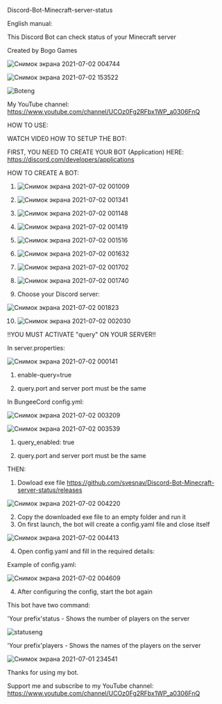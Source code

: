 Discord-Bot-Minecraft-server-status

English manual:

This Discord Bot can check status of your Minecraft server

Created by Bogo Games 

![Снимок экрана 2021-07-02 004744](https://user-images.githubusercontent.com/68331759/124193265-30fe7500-dacf-11eb-8a69-6f3f9fa8709c.jpg)

![Снимок экрана 2021-07-02 153522](https://user-images.githubusercontent.com/68331759/124275536-592bb980-db4b-11eb-893f-672b607e7e9d.jpg)


![Boteng](https://user-images.githubusercontent.com/68331759/124186867-9a798600-dac5-11eb-830f-deff8be20de0.PNG)


My YouTube channel: https://www.youtube.com/channel/UCOz0Fg2RFbx1WP_a0306FnQ

HOW TO USE:

WATCH VIDE0 HOW TO SETUP THE BOT:

FIRST, YOU NEED TO CREATE YOUR BOT (Application) HERE: https://discord.com/developers/applications

HOW TO CREATE A BOT:

1) ![Снимок экрана 2021-07-02 001009](https://user-images.githubusercontent.com/68331759/124191163-0e1e9180-dacc-11eb-9564-a89930bc5efc.jpg)

2) ![Снимок экрана 2021-07-02 001341](https://user-images.githubusercontent.com/68331759/124191199-1e367100-dacc-11eb-8c70-34fc1695ac13.jpg)
 
3) ![Снимок экрана 2021-07-02 001148](https://user-images.githubusercontent.com/68331759/124191212-24c4e880-dacc-11eb-84b5-e7a76a243146.jpg)
 
4) ![Снимок экрана 2021-07-02 001419](https://user-images.githubusercontent.com/68331759/124191235-30181400-dacc-11eb-932f-f5e4c1a4ec32.jpg)

5) ![Снимок экрана 2021-07-02 001516](https://user-images.githubusercontent.com/68331759/124191286-41612080-dacc-11eb-9d17-f74b22c815d6.jpg)

6) ![Снимок экрана 2021-07-02 001632](https://user-images.githubusercontent.com/68331759/124191292-4625d480-dacc-11eb-91f6-9c7ad5cb3825.jpg)

7) ![Снимок экрана 2021-07-02 001702](https://user-images.githubusercontent.com/68331759/124191299-4a51f200-dacc-11eb-8c00-8d6aa27135d0.jpg)

8) ![Снимок экрана 2021-07-02 001740](https://user-images.githubusercontent.com/68331759/124191326-50e06980-dacc-11eb-8a1a-4a6a19c04193.jpg)

9) Choose your Discord server:

![Снимок экрана 2021-07-02 001823](https://user-images.githubusercontent.com/68331759/124191368-5fc71c00-dacc-11eb-811f-2431253d5392.jpg)

10) ![Снимок экрана 2021-07-02 002030](https://user-images.githubusercontent.com/68331759/124191378-635aa300-dacc-11eb-8b67-547921d4ffed.jpg)


!!YOU MUST ACTIVATE "query" ON YOUR SERVER!!

In server.properties:

![Снимок экрана 2021-07-02 000141](https://user-images.githubusercontent.com/68331759/124189048-c9452b80-dac8-11eb-84ba-14b6bd42d21a.jpg)

1) enable-query=true

2) query.port and server port must be the same

In BungeeCord config.yml:

![Снимок экрана 2021-07-02 003209](https://user-images.githubusercontent.com/68331759/124191775-f72c6f00-dacc-11eb-8530-d655da03230e.jpg)

![Снимок экрана 2021-07-02 003539](https://user-images.githubusercontent.com/68331759/124192135-7752d480-dacd-11eb-9729-7d19051191db.jpg)

1) query_enabled: true

2) query.port and server port must be the same

TНЕN:
1) Dowload exe file https://github.com/svesnav/Discord-Bot-Minecraft-server-status/releases

![Снимок экрана 2021-07-02 004220](https://user-images.githubusercontent.com/68331759/124192712-65256600-dace-11eb-86fb-3c13fbbbcfca.jpg)

2) Copy the downloaded exe file to an empty folder and run it
3) On first launch, the bot will create a config.yaml file and close itself

![Снимок экрана 2021-07-02 004413](https://user-images.githubusercontent.com/68331759/124192904-b6355a00-dace-11eb-8e65-7ebafe9dd38c.jpg)

4) Open config.yaml and fill in the required details: 

Example of config.yaml:

![Снимок экрана 2021-07-02 004609](https://user-images.githubusercontent.com/68331759/124193127-f8f73200-dace-11eb-8a97-c0484fbc8077.jpg)
 
 4) After configuring the config, start the bot again
 
 This bot have two command:
 
 'Your prefix'status - Shows the number of players on the server
 
 ![statuseng](https://user-images.githubusercontent.com/68331759/124187038-dad90400-dac5-11eb-9075-5a2613b09627.PNG)

 'Your prefix'players - Shows the names of the players on the server
 
 ![Снимок экрана 2021-07-01 234541](https://user-images.githubusercontent.com/68331759/124187417-7a969200-dac6-11eb-8165-82061853b35d.jpg)
 
 Thanks for using my bot.
 
 Support me and subscribe to my YouTube channel: https://www.youtube.com/channel/UCOz0Fg2RFbx1WP_a0306FnQ

 
 

